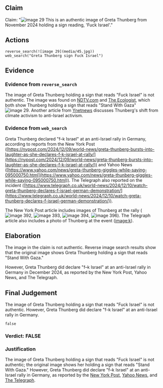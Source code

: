 ## Claim
Claim: "![image 29](media/45.jpg) This is an authentic image of Greta Thunberg from November 2024 holding a sign reading, 'Fuck Israel'."

## Actions
```
reverse_search(![image 29](media/45.jpg))
web_search("Greta Thunberg sign Fuck Israel")
```

## Evidence
### Evidence from `reverse_search`
The image of Greta Thunberg holding a sign that reads "Fuck Israel" is not authentic. The image was found on [NDTV.com](https://www.ndtv.com/world-news/victims-of-hamas-massacre-could-have-been-your-friends-israel-on-greta-thunbergs-support-for-gaza-4502156) and [The Ecologist](https://theecologist.org/2023/nov/03/greta-stands-gaza), which both show Thunberg holding a sign that reads "Stand With Gaza" ![image 29](media/45.jpg). Another article from [Ynetnews](https://www.ynetnews.com/environment/article/s1n8qjyt1x) discusses Thunberg's shift from climate activism to anti-Israel activism.



### Evidence from `web_search`
Greta Thunberg declared "f–k Israel" at an anti-Israel rally in Germany, according to reports from the New York Post ([https://nypost.com/2024/12/09/world-news/greta-thunberg-bursts-into-laughter-as-she-declares-f-k-israel-at-rally/](https://nypost.com/2024/12/09/world-news/greta-thunberg-bursts-into-laughter-as-she-declares-f-k-israel-at-rally/)) and Yahoo News ([https://www.yahoo.com/news/greta-thunberg-giggles-while-saying-095000750.html](https://www.yahoo.com/news/greta-thunberg-giggles-while-saying-095000750.html)). The Telegraph also reported on the incident ([https://www.telegraph.co.uk/world-news/2024/12/10/watch-greta-thunberg-declares-f-israel-german-demonstration/](https://www.telegraph.co.uk/world-news/2024/12/10/watch-greta-thunberg-declares-f-israel-german-demonstration/)).

The New York Post article includes images of Thunberg at the rally (![image 392](media/2025-07-18_13-43-1752846185-389823.jpg), ![image 393](media/2025-07-18_13-43-1752846187-063198.jpg), ![image 394](media/2025-07-18_13-43-1752846189-584061.jpg), ![image 396](media/2025-07-18_13-43-1752846195-195779.jpg)). The Telegraph article also includes a photo of Thunberg at the event (<image:k>).


## Elaboration
The image in the claim is not authentic. Reverse image search results show that the original image shows Greta Thunberg holding a sign that reads "Stand With Gaza."

However, Greta Thunberg did declare "f–k Israel" at an anti-Israel rally in Germany in December 2024, as reported by the New York Post, Yahoo News, and The Telegraph.


## Final Judgement
The image of Greta Thunberg holding a sign that reads "Fuck Israel" is not authentic. However, Greta Thunberg did declare "f–k Israel" at an anti-Israel rally in Germany.

`false`

### Verdict: FALSE

### Justification
The image of Greta Thunberg holding a sign that reads "Fuck Israel" is not authentic; the original image shows her holding a sign that reads "Stand With Gaza." However, Greta Thunberg did declare "f–k Israel" at an anti-Israel rally in Germany, as reported by the [New York Post](https://nypost.com/2024/12/09/world-news/greta-thunberg-bursts-into-laughter-as-she-declares-f-k-israel-at-rally/), [Yahoo News](https://www.yahoo.com/news/greta-thunberg-giggles-while-saying-095000750.html), and [The Telegraph](https://www.telegraph.co.uk/world-news/2024/12/10/watch-greta-thunberg-declares-f-israel-german-demonstration/).
